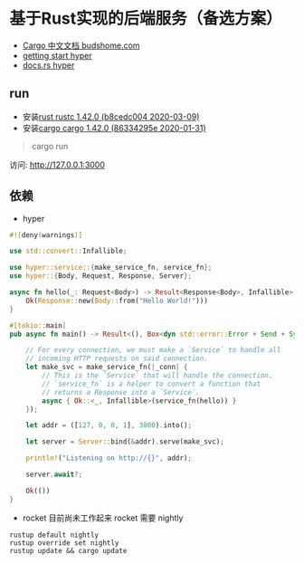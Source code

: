 # 基于Rust实现的后端服务（备选方案）


- [Cargo 中文文档 budshome.com](https://cargo.budshome.com/getting-started/installation.html)
- [getting start hyper](https://hyper.rs/guides/server/hello-world/)
- [docs.rs hyper](https://docs.rs/hyper/0.13.4/hyper/server/index.html)

## run

- 安装[rust rustc 1.42.0 (b8cedc004 2020-03-09)](https://rust-lang.org/)
- 安装[cargo cargo 1.42.0 (86334295e 2020-01-31)](https://crates.io/)

> cargo run   

访问: http://127.0.0.1:3000 


## 依赖
- hyper

```rust
#![deny(warnings)]

use std::convert::Infallible;

use hyper::service::{make_service_fn, service_fn};
use hyper::{Body, Request, Response, Server};

async fn hello(_: Request<Body>) -> Result<Response<Body>, Infallible> {
    Ok(Response::new(Body::from("Hello World!")))
}

#[tokio::main]
pub async fn main() -> Result<(), Box<dyn std::error::Error + Send + Sync>> {

    // For every connection, we must make a `Service` to handle all
    // incoming HTTP requests on said connection.
    let make_svc = make_service_fn(|_conn| {
        // This is the `Service` that will handle the connection.
        // `service_fn` is a helper to convert a function that
        // returns a Response into a `Service`.
        async { Ok::<_, Infallible>(service_fn(hello)) }
    });

    let addr = ([127, 0, 0, 1], 3000).into();

    let server = Server::bind(&addr).serve(make_svc);

    println!("Listening on http://{}", addr);

    server.await?;

    Ok(())
}

```
- rocket  目前尚未工作起来
 rocket 需要  nightly 
 
 ```shell 
rustup default nightly
rustup override set nightly 
rustup update && cargo update
```
